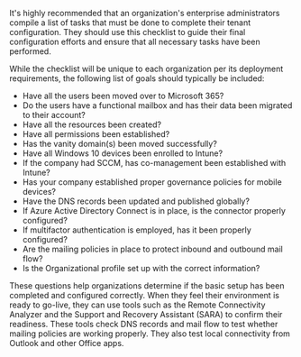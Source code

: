 It's highly recommended that an organization's enterprise administrators compile a list of tasks that must be done to complete their tenant configuration. They should use this checklist to guide their final configuration efforts and ensure that all necessary tasks have been performed.

While the checklist will be unique to each organization per its deployment requirements, the following list of goals should typically be included:

 -  Have all the users been moved over to Microsoft 365?
 -  Do the users have a functional mailbox and has their data been migrated to their account?
 -  Have all the resources been created?
 -  Have all permissions been established?
 -  Has the vanity domain(s) been moved successfully?
 -  Have all Windows 10 devices been enrolled to Intune?
 -  If the company had SCCM, has co-management been established with Intune?
 -  Has your company established proper governance policies for mobile devices?
 -  Have the DNS records been updated and published globally?
 -  If Azure Active Directory Connect is in place, is the connector properly configured?
 -  If multifactor authentication is employed, has it been properly configured?
 -  Are the mailing policies in place to protect inbound and outbound mail flow?
 -  Is the Organizational profile set up with the correct information?

These questions help organizations determine if the basic setup has been completed and configured correctly. When they feel their environment is ready to go-live, they can use tools such as the Remote Connectivity Analyzer and the Support and Recovery Assistant (SARA) to confirm their readiness. These tools check DNS records and mail flow to test whether mailing policies are working properly. They also test local connectivity from Outlook and other Office apps.

